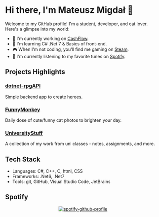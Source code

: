 # Hi there, I'm Mateusz Migdał 👋

Welcome to my GitHub profile! I'm a student, developer, and cat lover. Here's a glimpse into my world:

- 🔭 I'm currently working on [CashFlow](https://github.com/Stalkisiek/CashFlow).
- 🌱 I'm learning C# .Net 7 & Basics of front-end.
- 🎮 When I'm not coding, you'll find me gaming on [Steam](https://steamcommunity.com/id/stalkisiek/).
- 🎵 I'm currently listening to my favorite tunes on [Spotify](https://open.spotify.com/user/21xadidkbi37xda7bjhzatw3a?si=6d56a07dd46a46ff).

## Projects Highlights

### [dotnet-rpgAPI](https://github.com/Stalkisiek/dotnet-rpgAPI)
Simple backend app to create heroes.

### [FunnyMonkey](https://github.com/Stalkisiek/FunnyMonkey)
Daily dose of cute/funny cat photos to brighten your day.

### [UniversityStuff](https://github.com/Stalkisiek/UniversityStuff)
A collection of my work from uni classes - notes, assignments, and more.

## Tech Stack

- Languages: C#, C++, C, html, CSS
- Frameworks: .Net6, .Net7
- Tools: git, GitHub, Visual Studio Code, JetBrains

## Spotify

<div align="center">

[![spotify-github-profile](https://spotify-github-profile.vercel.app/api/view?uid=21xadidkbi37xda7bjhzatw3a&cover_image=true&theme=default&show_offline=false&background_color=121212&interchange=false)](https://github.com/kittinan/spotify-github-profile)

</div>
